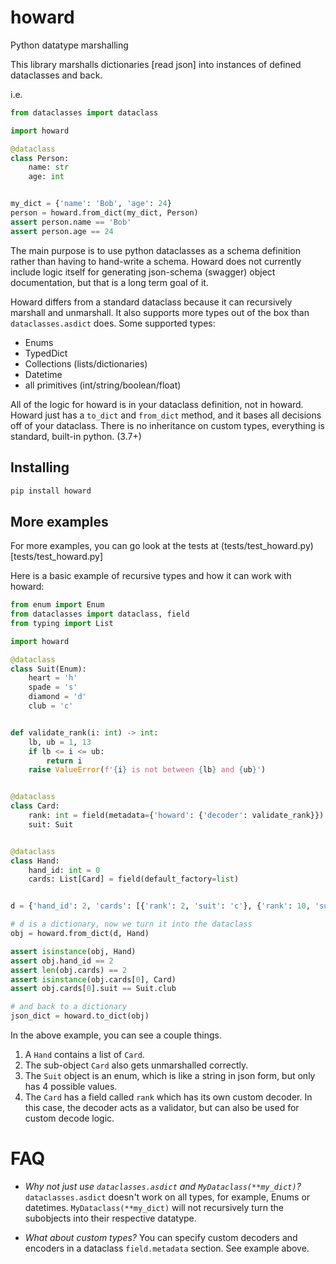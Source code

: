 # howard
Python datatype marshalling


This library marshalls dictionaries [read json] into instances of defined dataclasses and back.

i.e.

```python
from dataclasses import dataclass

import howard

@dataclass
class Person:
    name: str
    age: int


my_dict = {'name': 'Bob', 'age': 24}
person = howard.from_dict(my_dict, Person)
assert person.name == 'Bob'
assert person.age == 24
```

The main purpose is to use python dataclasses as a schema definition rather than having to hand-write a schema. 
Howard does not currently include logic itself for generating json-schema (swagger) object documentation, but that is a long term goal of it.
 
Howard differs from a standard dataclass because it can recursively marshall and unmarshall. 
It also supports more types out of the box than `dataclasses.asdict` does. Some supported types:

* Enums
* TypedDict
* Collections (lists/dictionaries)
* Datetime
* all primitives (int/string/boolean/float)

All of the logic for howard is in your dataclass definition, not in howard. Howard just has a `to_dict` and `from_dict` method,
and it bases all decisions off of your dataclass. There is no inheritance on custom types, everything is standard, built-in python. (3.7+)
   

## Installing

```bash
pip install howard
```

## More examples

For more examples, you can go look at the tests at (tests/test_howard.py)[tests/test_howard.py]

Here is a basic example of recursive types and how it can work with howard:

```python
from enum import Enum
from dataclasses import dataclass, field
from typing import List

import howard

@dataclass
class Suit(Enum):
    heart = 'h'
    spade = 's'
    diamond = 'd'
    club = 'c'


def validate_rank(i: int) -> int:
    lb, ub = 1, 13
    if lb <= i <= ub:
        return i
    raise ValueError(f'{i} is not between {lb} and {ub}')


@dataclass
class Card:
    rank: int = field(metadata={'howard': {'decoder': validate_rank}})
    suit: Suit


@dataclass
class Hand:
    hand_id: int = 0
    cards: List[Card] = field(default_factory=list)


d = {'hand_id': 2, 'cards': [{'rank': 2, 'suit': 'c'}, {'rank': 10, 'suit': 'h'}]}

# d is a dictionary, now we turn it into the dataclass
obj = howard.from_dict(d, Hand)

assert isinstance(obj, Hand)
assert obj.hand_id == 2
assert len(obj.cards) == 2
assert isinstance(obj.cards[0], Card)
assert obj.cards[0].suit == Suit.club

# and back to a dictionary
json_dict = howard.to_dict(obj)
```

In the above example, you can see a couple things. 
1. A `Hand` contains a list of `Card`.
2. The sub-object `Card` also gets unmarshalled correctly.
3. The `Suit` object is an enum, which is like a string in json form, but only has 4 possible values.
4. The `Card` has a field called `rank` which has its own custom decoder. 
    In this case, the decoder acts as a validator, but can also be used for custom decode logic. 



# FAQ
* _Why not just use `dataclasses.asdict` and `MyDataclass(**my_dict)`?_ 
  `dataclasses.asdict` doesn't work on all types, for example, Enums or datetimes.
  `MyDataclass(**my_dict)` will not recursively turn the subobjects into their respective datatype.

* _What about custom types?_ 
  You can specify custom decoders and encoders in a dataclass `field.metadata` section. See example above.